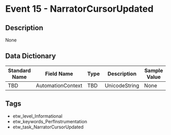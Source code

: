 # Event 15 - NarratorCursorUpdated

## Description
None

## Data Dictionary
|Standard Name|Field Name|Type|Description|Sample Value|
|---|---|---|---|---|
|TBD|AutomationContext|TBD|UnicodeString|None|None|

## Tags
* etw_level_Informational
* etw_keywords_PerfInstrumentation
* etw_task_NarratorCursorUpdated
